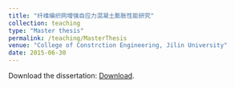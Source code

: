 ```yaml
---
title: "纤维编织网增强自应力混凝土膨胀性能研究"
collection: teaching
type: "Master thesis"
permalink: /teaching/MasterThesis
venue: "College of Constrction Engineering, Jilin University"
date: 2015-06-30
---
```


Download the dissertation: [Download](https://kns.cnki.net/kcms2/article/abstract?v=NK8hpUzgeRUbT0hPOFS0_QngW76cVkYFgGCoLQC99cmzhMkVzXTQ1rPTJ9ksoOsAuAplbPIumrVYpkJ8z2DEf_orCCS96a3_2M0g05S_AgfzEh1ZuxcBJspBztaF8waWW5mdgGJyQ9zYhLO-jmydDJaFbgyYwFd2saCoUobsm_Vk0mNP55SsTSUG4z8ONqpDekDQIYga2D8=&uniplatform=NZKPT&language=CHS).
